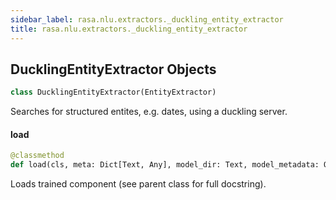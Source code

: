```yaml
---
sidebar_label: rasa.nlu.extractors._duckling_entity_extractor
title: rasa.nlu.extractors._duckling_entity_extractor
---
```

## DucklingEntityExtractor Objects

```python
class DucklingEntityExtractor(EntityExtractor)
```

Searches for structured entites, e.g. dates, using a duckling server.

#### load

```python
@classmethod
def load(cls, meta: Dict[Text, Any], model_dir: Text, model_metadata: Optional[Metadata] = None, cached_component: Optional["DucklingEntityExtractor"] = None, **kwargs: Any, ,) -> "DucklingEntityExtractor"
```

Loads trained component (see parent class for full docstring).

